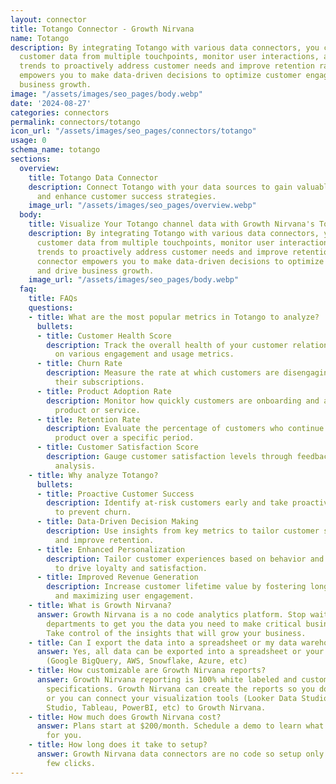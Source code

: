 ```yaml
---
layout: connector
title: Totango Connector - Growth Nirvana
name: Totango
description: By integrating Totango with various data connectors, you can aggregate
  customer data from multiple touchpoints, monitor user interactions, and analyze
  trends to proactively address customer needs and improve retention rates. This connector
  empowers you to make data-driven decisions to optimize customer engagement and drive
  business growth.
image: "/assets/images/seo_pages/body.webp"
date: '2024-08-27'
categories: connectors
permalink: connectors/totango
icon_url: "/assets/images/seo_pages/connectors/totango"
usage: 0
schema_name: totango
sections:
  overview:
    title: Totango Data Connector
    description: Connect Totango with your data sources to gain valuable insights
      and enhance customer success strategies.
    image_url: "/assets/images/seo_pages/overview.webp"
  body:
    title: Visualize Your Totango channel data with Growth Nirvana's Totango Connector
    description: By integrating Totango with various data connectors, you can aggregate
      customer data from multiple touchpoints, monitor user interactions, and analyze
      trends to proactively address customer needs and improve retention rates. This
      connector empowers you to make data-driven decisions to optimize customer engagement
      and drive business growth.
    image_url: "/assets/images/seo_pages/body.webp"
  faq:
    title: FAQs
    questions:
    - title: What are the most popular metrics in Totango to analyze?
      bullets:
      - title: Customer Health Score
        description: Track the overall health of your customer relationships based
          on various engagement and usage metrics.
      - title: Churn Rate
        description: Measure the rate at which customers are disengaging or canceling
          their subscriptions.
      - title: Product Adoption Rate
        description: Monitor how quickly customers are onboarding and adopting your
          product or service.
      - title: Retention Rate
        description: Evaluate the percentage of customers who continue to use your
          product over a specific period.
      - title: Customer Satisfaction Score
        description: Gauge customer satisfaction levels through feedback and sentiment
          analysis.
    - title: Why analyze Totango?
      bullets:
      - title: Proactive Customer Success
        description: Identify at-risk customers early and take proactive measures
          to prevent churn.
      - title: Data-Driven Decision Making
        description: Use insights from key metrics to tailor customer success strategies
          and improve retention.
      - title: Enhanced Personalization
        description: Tailor customer experiences based on behavior and preferences
          to drive loyalty and satisfaction.
      - title: Improved Revenue Generation
        description: Increase customer lifetime value by fostering long-term relationships
          and maximizing user engagement.
    - title: What is Growth Nirvana?
      answer: Growth Nirvana is a no code analytics platform. Stop waiting for other
        departments to get you the data you need to make critical business decisions.
        Take control of the insights that will grow your business.
    - title: Can I export the data into a spreadsheet or my data warehouse?
      answer: Yes, all data can be exported into a spreadsheet or your data warehouse
        (Google BigQuery, AWS, Snowflake, Azure, etc)
    - title: How customizable are Growth Nirvana reports?
      answer: Growth Nirvana reporting is 100% white labeled and customized to your
        specifications. Growth Nirvana can create the reports so you don’t have to
        or you can connect your visualization tools (Looker Data Studio/Google Data
        Studio, Tableau, PowerBI, etc) to Growth Nirvana.
    - title: How much does Growth Nirvana cost?
      answer: Plans start at $200/month. Schedule a demo to learn what plan is best
        for you.
    - title: How long does it take to setup?
      answer: Growth Nirvana data connectors are no code so setup only requires a
        few clicks.
---
```

